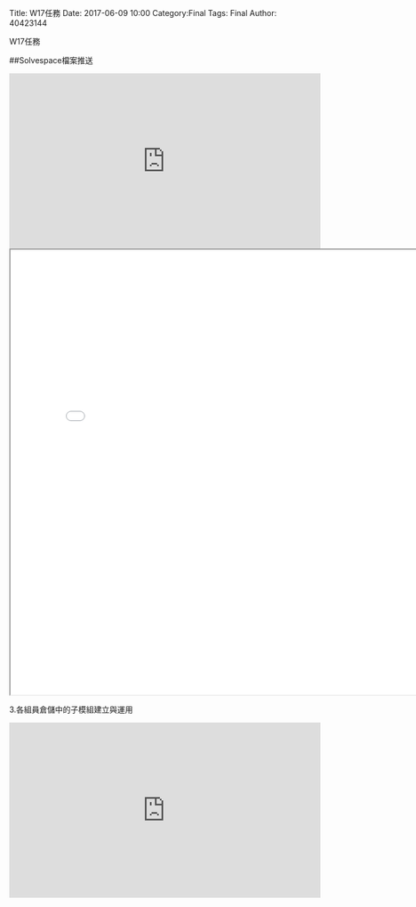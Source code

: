 Title:  W17任務
Date: 2017-06-09 10:00
Category:Final
Tags: Final
Author: 40423144

W17任務

<!-- PELICAN_END_SUMMARY -->


##Solvespace檔案推送
<iframe width="560" height="315" src="https://www.youtube.com/embed/ciTNssal_Ac" frameborder="0" allowfullscreen></iframe>

<iframe src="./../w17/40423144.html" width="800" height="800"</iframe>

##(一)
<p><iframe width="560" height="315" src="https://www.youtube.com/embed/3SUa_R443Vc" frameborder="0" allowfullscreen></iframe><p>

3.各組員倉儲中的子模組建立與運用
<iframe width="560" height="315" src="https://www.youtube.com/embed/WfGmfyiZtpA" frameborder="0" allowfullscreen></iframe>